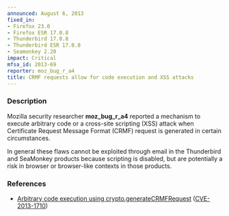 ```yaml
---
announced: August 6, 2013
fixed_in:
- Firefox 23.0
- Firefox ESR 17.0.8
- Thunderbird 17.0.8
- Thunderbird ESR 17.0.8
- Seamonkey 2.20
impact: Critical
mfsa_id: 2013-69
reporter: moz_bug_r_a4
title: CRMF requests allow for code execution and XSS attacks
---
```


<h3>Description</h3>

<p>Mozilla security researcher <strong>moz_bug_r_a4</strong> reported a
mechanism to execute arbitrary code or a cross-site scripting (XSS) attack when
Certificate Request Message Format (CRMF) request is generated in certain
circumstances. 
</p>

<p class="note">In general these flaws cannot be exploited through email in the
Thunderbird and SeaMonkey products because scripting is disabled, but are
potentially a risk in browser or browser-like contexts in those products.</p>


<h3>References</h3>

<ul>
  <li><a href="https://bugzilla.mozilla.org/show_bug.cgi?id=871368">
       Arbitrary code execution using crypto.generateCRMFRequest</a> (<a href="http://cve.mitre.org/cgi-bin/cvename.cgi?name=CVE-2013-1710" class="ex-ref">CVE-2013-1710</a>)</li>
</ul>



